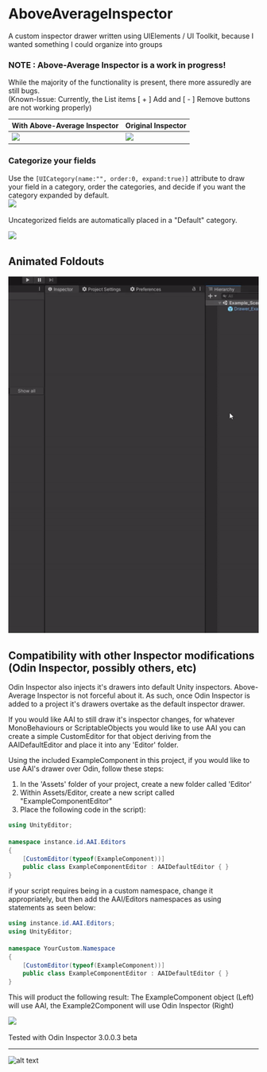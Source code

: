 # AboveAverageInspector
A custom inspector drawer written using UIElements / UI Toolkit, because I wanted something I could organize into groups

### NOTE : Above-Average Inspector is a work in progress! 

While the majority of the functionality is present, there more assuredly are still bugs.  
(Known-Issue: Currently, the List items [ + ] Add and [ - ] Remove buttons are not working properly)

| With Above-Average Inspector           | Original Inspector                     |
| -------------------------------------- | -------------------------------------- |
| ![](https://i.imgur.com/8U6SGr9.png?1) | ![](https://i.imgur.com/aQz7LIb.png?1) |

### Categorize your fields
Use the ```[UICategory(name:"", order:0, expand:true)]``` attribute to draw your field in a category, order the categories, and decide if you want the category expanded by default.   
![](https://i.imgur.com/x3DCj9e.png?1)

Uncategorized fields are automatically placed in a "Default" category.

![](https://i.imgur.com/E0amcGN.png)


## Animated Foldouts
![media/animateddemo.gif](media/animateddemo.gif)


## Compatibility with other Inspector modifications (Odin Inspector, possibly others, etc)
Odin Inspector also injects it's drawers into default Unity inspectors. Above-Average Inspector is not forceful about it. As such, once Odin Inspector is added to a project it's drawers overtake as the default inspector drawer. 

If you would like AAI to still draw it's inspector changes, for whatever MonoBehaviours or ScriptableObjects you would like to use AAI you can create a simple CustomEditor for that object deriving from the AAIDefaultEditor and place it into any 'Editor' folder.

Using the included ExampleComponent in this project, if you would like to use AAI's drawer over Odin, follow these steps:

1. In the 'Assets' folder of your project, create a new folder called 'Editor'
2. Within Assets/Editor, create a new script called "ExampleComponentEditor" 
3. Place the following code in the script):

```cs
using UnityEditor;

namespace instance.id.AAI.Editors
{
    [CustomEditor(typeof(ExampleComponent))]
    public class ExampleComponentEditor : AAIDefaultEditor { }
}
```

if your script requires being in a custom namespace, change it appropriately, but then add the AAI/Editors namespaces as using statements as seen below:

```cs
using instance.id.AAI.Editors;
using UnityEditor;

namespace YourCustom.Namespace
{
    [CustomEditor(typeof(ExampleComponent))]
    public class ExampleComponentEditor : AAIDefaultEditor { }
}
```

This will product the following result: 
The ExampleComponent object (Left) will use AAI, the Example2Component will use Odin Inspector (Right)

![](https://i.imgur.com/or9F7dA.png)

Tested with Odin Inspector 3.0.0.3 beta


---
![alt text](https://i.imgur.com/cg5ow2M.png "instance.id")
